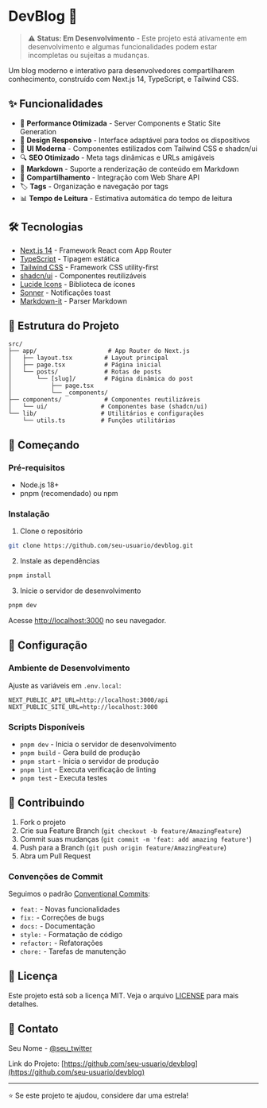 # DevBlog 📝

> ⚠️ **Status: Em Desenvolvimento** - Este projeto está ativamente em desenvolvimento e algumas funcionalidades podem estar incompletas ou sujeitas a mudanças.

Um blog moderno e interativo para desenvolvedores compartilharem conhecimento, construído com Next.js 14, TypeScript, e Tailwind CSS.

## ✨ Funcionalidades

- 🚀 **Performance Otimizada** - Server Components e Static Site Generation
- 📱 **Design Responsivo** - Interface adaptável para todos os dispositivos
- 🎨 **UI Moderna** - Componentes estilizados com Tailwind CSS e shadcn/ui
- 🔍 **SEO Otimizado** - Meta tags dinâmicas e URLs amigáveis
- 📝 **Markdown** - Suporte a renderização de conteúdo em Markdown
- 🔄 **Compartilhamento** - Integração com Web Share API
- 🏷️ **Tags** - Organização e navegação por tags
- 📊 **Tempo de Leitura** - Estimativa automática do tempo de leitura

## 🛠️ Tecnologias

- [Next.js 14](https://nextjs.org/) - Framework React com App Router
- [TypeScript](https://www.typescriptlang.org/) - Tipagem estática
- [Tailwind CSS](https://tailwindcss.com/) - Framework CSS utility-first
- [shadcn/ui](https://ui.shadcn.com/) - Componentes reutilizáveis
- [Lucide Icons](https://lucide.dev/) - Biblioteca de ícones
- [Sonner](https://sonner.emilkowal.ski/) - Notificações toast
- [Markdown-it](https://github.com/markdown-it/markdown-it) - Parser Markdown

## 📁 Estrutura do Projeto

```
src/
├── app/                    # App Router do Next.js
│   ├── layout.tsx         # Layout principal
│   ├── page.tsx           # Página inicial
│   └── posts/             # Rotas de posts
│       └── [slug]/        # Página dinâmica do post
│           ├── page.tsx
│           └── _components/
├── components/            # Componentes reutilizáveis
│   └── ui/               # Componentes base (shadcn/ui)
└── lib/                  # Utilitários e configurações
    └── utils.ts          # Funções utilitárias
```

## 🚀 Começando

### Pré-requisitos

- Node.js 18+
- pnpm (recomendado) ou npm

### Instalação

1. Clone o repositório

```bash
git clone https://github.com/seu-usuario/devblog.git
```

2. Instale as dependências

```bash
pnpm install
```

3. Inicie o servidor de desenvolvimento

```bash
pnpm dev
```

Acesse [http://localhost:3000](http://localhost:3000) no seu navegador.

## 🔧 Configuração

### Ambiente de Desenvolvimento

Ajuste as variáveis em `.env.local`:

```env
NEXT_PUBLIC_API_URL=http://localhost:3000/api
NEXT_PUBLIC_SITE_URL=http://localhost:3000
```

### Scripts Disponíveis

- `pnpm dev` - Inicia o servidor de desenvolvimento
- `pnpm build` - Gera build de produção
- `pnpm start` - Inicia o servidor de produção
- `pnpm lint` - Executa verificação de linting
- `pnpm test` - Executa testes

## 🤝 Contribuindo

1. Fork o projeto
2. Crie sua Feature Branch (`git checkout -b feature/AmazingFeature`)
3. Commit suas mudanças (`git commit -m 'feat: add amazing feature'`)
4. Push para a Branch (`git push origin feature/AmazingFeature`)
5. Abra um Pull Request

### Convenções de Commit

Seguimos o padrão [Conventional Commits](https://www.conventionalcommits.org/):

- `feat:` - Novas funcionalidades
- `fix:` - Correções de bugs
- `docs:` - Documentação
- `style:` - Formatação de código
- `refactor:` - Refatorações
- `chore:` - Tarefas de manutenção

## 📝 Licença

Este projeto está sob a licença MIT. Veja o arquivo [LICENSE](LICENSE) para mais detalhes.

## 📧 Contato

Seu Nome - [@seu_twitter](https://twitter.com/seu_twitter)

Link do Projeto: [https://github.com/seu-usuario/devblog](https://github.com/seu-usuario/devblog)

---

⭐️ Se este projeto te ajudou, considere dar uma estrela!
